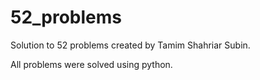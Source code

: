 # 52_problems

Solution to 52 problems created by Tamim Shahriar Subin.

All problems were solved using python.
